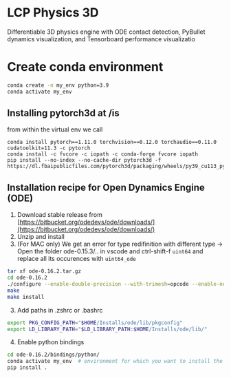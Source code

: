# LCP Physics 3D

Differentiable 3D physics engine with ODE contact detection, PyBullet dynamics visualization, and Tensorboard performance visualizatio

# Create conda environment

```bash
conda create -n my_env python=3.9
conda activate my_env
```

## Installing pytorch3d at /is
from within the virtual env we call
```
conda install pytorch==1.11.0 torchvision==0.12.0 torchaudio==0.11.0 cudatoolkit=11.3 -c pytorch
conda install -c fvcore -c iopath -c conda-forge fvcore iopath
pip install --no-index --no-cache-dir pytorch3d -f https://dl.fbaipublicfiles.com/pytorch3d/packaging/wheels/py39_cu113_pyt1110/download.html
```

## Installation recipe for Open Dynamics Engine (ODE)

1. Download stable release from [https://bitbucket.org/odedevs/ode/downloads/](https://bitbucket.org/odedevs/ode/downloads/)
2. Unzip and install
3. (For MAC only) We get an error for type redifinition with different type -> Open the folder ode-0.15.3/..   in vscode and ctrl-shift-f `uint64` and replace all its occurences with `uint64_ode`
```bash
tar xf ode-0.16.2.tar.gz
cd ode-0.16.2
./configure --enable-double-precision --with-trimesh=opcode --enable-new-trimesh --enable-shared --prefix=$HOME/Installs/ode
make
make install
```

3. Add paths in .zshrc or .bashrc

```bash
export PKG_CONFIG_PATH="$HOME/Installs/ode/lib/pkgconfig"
export LD_LIBRARY_PATH="$LD_LIBRARY_PATH:$HOME/Installs/ode/lib/"
```

4. Enable python bindings

```bash
cd ode-0.16.2/bindings/python/
conda activate my_env  # environment for which you want to install the bindings
pip install .
```
